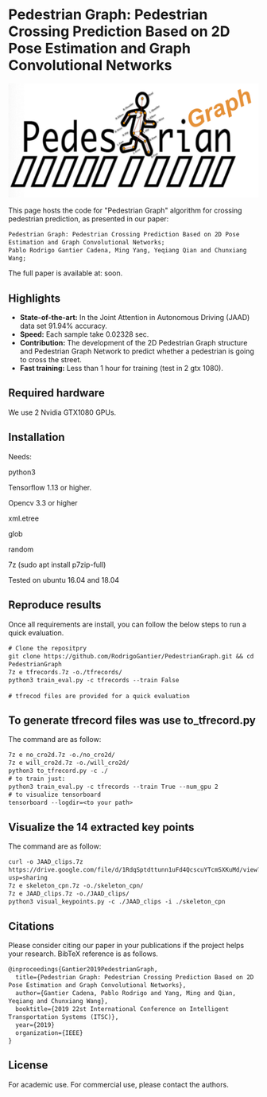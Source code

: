# Pedestrian Graph: Pedestrian Crossing Prediction Based on 2D Pose Estimation and Graph Convolutional Networks
![](peaton.png)

This page hosts the code for "Pedestrian Graph" algorithm for crossing pedestrian prediction, as presented in our paper:

    Pedestrian Graph: Pedestrian Crossing Prediction Based on 2D Pose Estimation and Graph Convolutional Networks;
    Pablo Rodrigo Gantier Cadena, Ming Yang, Yeqiang Qian and Chunxiang Wang;

The full paper is available at: soon. 

## Highlights
- **State-of-the-art:** In the Joint Attention in Autonomous Driving (JAAD) data set 91.94% accuracy.   
- **Speed:** Each sample take 0.02328 sec.
- **Contribution:** The development of the 2D Pedestrian Graph structure and Pedestrian Graph Network to predict whether a pedestrian is going to cross the street.
- **Fast training:** Less than 1 hour for training (test in 2 gtx 1080).

## Required hardware
We use 2 Nvidia GTX1080 GPUs. 

## Installation
Needs:

python3 

Tensorflow 1.13 or higher.
 
Opencv 3.3 or higher 

xml.etree

glob 

random

7z (sudo apt install p7zip-full)

Tested on ubuntu 16.04 and 18.04

## Reproduce results
Once all requirements are install, you can follow the below steps to run a quick evaluation.
    
    # Clone the repositpry 
    git clone https://github.com/RodrigoGantier/PedestrianGraph.git && cd PedestrianGraph
    7z e tfrecords.7z -o./tfrecords/
    python3 train_eval.py -c tfrecords --train False
    
    # tfrecod files are provided for a quick evaluation


## To generate tfrecord files was use to_tfrecord.py
The command are as follow:
    
    7z e no_cro2d.7z -o./no_cro2d/
    7z e will_cro2d.7z -o./will_cro2d/
    python3 to_tfrecord.py -c ./
    # to train just:
    python3 train_eval.py -c tfrecords --train True --num_gpu 2
    # to visualize tensorboard 
    tensorboard --logdir=<to your path>    

## Visualize the 14 extracted key points
The command are as follow:
    
    curl -o JAAD_clips.7z https://drive.google.com/file/d/1RdqSptdttunn1uFd4QcscuYTcmSXKuMd/view?usp=sharing
    7z e skeleton_cpn.7z -o./skeleton_cpn/
    7z e JAAD_clips.7z -o./JAAD_clips/
    python3 visual_keypoints.py -c ./JAAD_clips -i ./skeleton_cpn  


## Citations
Please consider citing our paper in your publications if the project helps your research. BibTeX reference is as follows.
```
@inproceedings{Gantier2019PedestrianGraph,
  title={Pedestrian Graph: Pedestrian Crossing Prediction Based on 2D Pose Estimation and Graph Convolutional Networks},
  author={Gantier Cadena, Pablo Rodrigo and Yang, Ming and Qian, Yeqiang and Chunxiang Wang},
  booktitle={2019 22st International Conference on Intelligent Transportation Systems (ITSC)},
  year={2019}
  organization={IEEE}
}
```


## License

For academic use. For commercial use, please contact the authors. 

